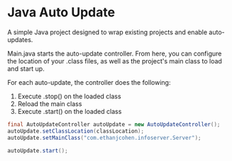 Java Auto Update
==========

A simple Java project designed to wrap existing projects and enable auto-updates.

Main.java starts the auto-update controller. From here, you can configure the location of your .class files, as well as the project's main class to load and start up.

For each auto-update, the controller does the following:
1. Execute .stop() on the loaded class
2. Reload the main class
3. Execute .start() on the loaded class

```java
final AutoUpdateController autoUpdate = new AutoUpdateController();
autoUpdate.setClassLocation(classLocation);
autoUpdate.setMainClass("com.ethanjcohen.infoserver.Server");
		
autoUpdate.start();
```
